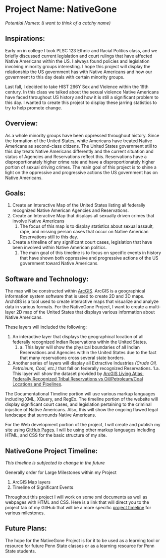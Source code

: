 # Project Name: NativeGone #

*Potential Names: (I want to think of a catchy name)*

## Inspirations: ##
Early on in college I took PLSC 123 Ethnic and Racial Politics class, and we briefly discussed current legislation and court rulings that have affected Native Americans within the US. I always found policies and legislation involving minority groups interesting. I hope this project will display the relationship the US government has with Native Americans and how our government to this day deals with certain minority groups. 
 
Last fall, I decided to take HIST 266Y Sex and Violence within the 19th century. In this class we talked about the sexual violence Native Americans have faced throughout US history and how it is still a significant problem to this day. I wanted to create this project to display these jarring statistics to try to help promote change.   
 
## Overview: ##
As a whole minority groups have been oppressed throughout history. Since the formation of the United States, white Americans have treated Native Americans as second-class citizens. The United States government still to this day treats Native Americans differently and the current situation and status of Agencies and Reservations reflect this. Reservations have a disproportionately higher crime rate and have a disproportionately higher portion of sexual driving crimes. The main goal of this project is to shine a light on the oppressive and progressive actions the US government has on Native Americans. 
 
## Goals: ##
1. Create an Interactive Map of the United States listing all federally recognized Native American Agencies and Reservations. 
2. Create an Interactive Map that displays all sexually driven crimes that involve Native Americans
    1. The focus of this map is to display statistics about sexual assault, rape, and missing person cases that occur on Native American Reservations still to this day.
3. Create a timeline of any significant court cases, legislation that have been involved within Native American politics. 
    1. The main goal of this timeline is to focus on specific events in history that have shown both oppressive and progressive actions of the US government toward Native Americans.

## Software and Technology: ##
The map will be constructed within [ArcGIS](https://pro.arcgis.com/en/pro-app/latest/get-started/get-started.htm). ArcGIS is a geographical information system software that is used to create 2D and 3D maps. ArchGIS is a tool used to create interactive maps that visualize and analyze data in various formats. For the NativeGone Project, I want to create a multi-layer 2D map of the United States that displays various information about Native Americans. 

These layers will included the following:
1.	An interactive layer that displays the geographical location of all federally recognized Indian Reservations within the United States. 
    1. a.	This layer will show the physical boundaries of all Indian Reservations and Agencies within the United States due to the fact that many reservations cross several state borders.
2. Another series of layers will display all Extractive Industries *(Crude Oil, Petroleum, Coal, etc.)*  that fall on federally recognized Reservations.
    1.a.	This layer will show the dataset provided by [ArcGIS Living Atlas: Federally Recognized Tribal Reservations vs Oil/Petroleum/Coal Locations and Pipelines](https://pennstate.maps.arcgis.com/home/item.html?id=cb42fa4c4b394bdeb8200fecb563ee22). 

The Documentational Timeline portion will use various markup languages including XML, XQuery, and RegEx. The timeline portion of the website will display significant court cases, and legislation pertaining to the criminal injustice of Native Americans. Also, this will show the ongoing flawed legal landscape that surrounds Native Americans.

For the Web development portion of the project, I will create and publish my site using [GitHub Pages](https://pages.github.com/). I will be using other markup languages including HTML, and CSS for the basic structure of my site.

## NativeGone Project Timeline: ##
*This timeline is subjected to change in the future*

Generally order for Large Milestones within my Project
1.	ArcGIS Map layers
2.	Timeline of Significant Events 

Throughout this project I will work on some xml documents as well as webpages with HTML and CSS. Here is a link that will direct you to the project tab of my GitHub that will be a more specific [project timeline](. (https://github.com/Tiny-Pickles/NativeGone/projects/1)) for various milestones. 

## Future Plans: ##

The hope for the NativeGone Project is for it to be used as a learning tool or resource for future Penn State classes or as a learning resource for Penn State students. 